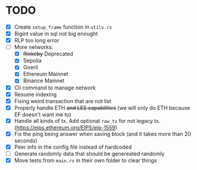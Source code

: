 # TODO

- [x] Create `setup_frame` function in `utils.rs`
- [x] Bigint value in sql not big enought
- [x] RLP too long error
- [ ] More networks:
    * [x] ~~Rinkeby~~ Deprecated
    * [x] Sepolia
    * [x] Goerli
    * [x] Ethereum Mainnet
    * [x] Binance Mainnet
- [x] Cli command to manage network
- [x] Resume indexing
- [x] Fixing weird transaction that are not list
- [x] Properly handle ETH ~~and LES capabilities~~ (we will only do ETH because EF doesn't want me to)
- [x] Handle all kinds of tx. Add optional `raw_tx` for not legacy tx. (https://eips.ethereum.org/EIPS/eip-1559)
- [x] Fix the ping being answer when saving block (and it takes more than 20 seconds)
- [x] Peer info in the config file instead of hardcoded
- [ ] Generate randomly data that should be genereated randomly
- [x] Move tests from `main.rs` in their own folder to clear things